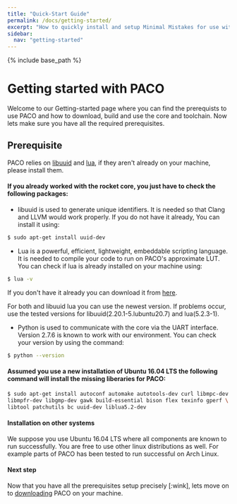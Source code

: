 ```yaml
---
title: "Quick-Start Guide"
permalink: /docs/getting-started/
excerpt: "How to quickly install and setup Minimal Mistakes for use with GitHub Pages."
sidebar:
  nav: "getting-started"
---
```


{% include base_path %}

# Getting started with PACO

Welcome to our Getting-started page where you can find the prerequists to use PACO and how to download, build and use the core and toolchain. Now lets make sure you have all the required prerequisites.

## Prerequisite
PACO relies on [libuuid](https://sourceforge.net/projects/libuuid/) and [lua](https://www.lua.org/), if they aren't already on your machine, please install them.  

#### If you already worked with the rocket core, you just have to check the following packages:

- libuuid is used to generate unique identifiers. It is needed so that Clang and LLVM would work properly. If you do not have it already, You can install it using:  

```bash
$ sudo apt-get install uuid-dev
```  
    
- Lua is a powerful, efficient, lightweight, embeddable scripting language. It is needed to compile your code to run on PACO's approximate LUT. You can check if lua is already installed on your machine using: 

```bash
$ lua -v
```  
  
If you don't have it already you can download it from [here](https://www.lua.org/download.html).  

For both and libuuid lua you can use the newest version. If problems occur, use the tested versions for libuuid(2.20.1-5.lubuntu20.7) and lua(5.2.3-1).

- Python is used to communicate with the core via the UART interface. Version 2.7.6 is known to work with our environment. You can check your version by using the command:

```bash
$ python --version
```  

#### Assumed you use a new installation of Ubuntu 16.04 LTS the following command will install the missing liberaries for PACO:

```bash
$ sudo apt-get install autoconf automake autotools-dev curl libmpc-dev \
libmpfr-dev libgmp-dev gawk build-essential bison flex texinfo gperf \
libtool patchutils bc uuid-dev liblua5.2-dev
``` 

#### Installation on other systems

We suppose you use Ubuntu 16.04 LTS where all components are known to run successfully. You are free to use other linux distributions as well. For example parts of PACO has been tested to run successful on Arch Linux. 

#### Next step

Now that you have all the prerequisites setup precisely [:wink], lets move on to [downloading](https://paco-cpu.github.io/paco-cpu/docs/download/) PACO on your machine.
